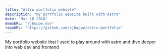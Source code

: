 ```yaml
---
title: "Astro portfolio website"
description: "My portfolio website built with Astro"
date: "Mar 18 2024"
demoURL: "rjhoppe.dev"
repoURL: "https://github.com/rjhoppe/astro-portfolio"
---
```


My portfolio website that I used to play around with astro and dive deeper into web dev and frontend